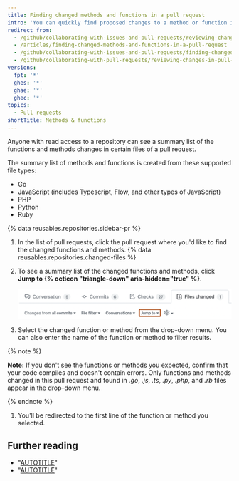 ```yaml
---
title: Finding changed methods and functions in a pull request
intro: 'You can quickly find proposed changes to a method or function in a pull request in *.go*, *.js*, *.ts*, *.py*, *.php*, and *.rb* files.'
redirect_from:
  - /github/collaborating-with-issues-and-pull-requests/reviewing-changes-in-pull-requests/finding-changed-methods-and-functions-in-a-pull-request
  - /articles/finding-changed-methods-and-functions-in-a-pull-request
  - /github/collaborating-with-issues-and-pull-requests/finding-changed-methods-and-functions-in-a-pull-request
  - /github/collaborating-with-pull-requests/reviewing-changes-in-pull-requests/finding-changed-methods-and-functions-in-a-pull-request
versions:
  fpt: '*'
  ghes: '*'
  ghae: '*'
  ghec: '*'
topics:
  - Pull requests
shortTitle: Methods & functions
---
```

Anyone with read access to a repository can see a summary list of the functions and methods changes in certain files of a pull request.

The summary list of methods and functions is created from these supported file types:
- Go
- JavaScript (includes Typescript, Flow, and other types of JavaScript)
- PHP
- Python
- Ruby

{% data reusables.repositories.sidebar-pr %}
1. In the list of pull requests, click the pull request where you'd like to find the changed functions and methods.
{% data reusables.repositories.changed-files %}
1. To see a summary list of the changed functions and methods, click **Jump to {% octicon "triangle-down" aria-hidden="true" %}**.

   ![Screenshot of the "Files changed" tab for a pull request. The "Jump to" option is outlined in dark orange.](/assets/images/help/pull_requests/jump-to-menu.png)

1. Select the changed function or method from the drop-down menu. You can also enter the name of the function or method to filter results.

 {% note %}

 **Note:** If you don't see the functions or methods you expected, confirm that your code compiles and doesn't contain errors. Only functions and methods changed in this pull request and found in _.go_, _.js_, _.ts_, _.py_, _.php_, and _.rb_ files appear in the drop-down menu.

 {% endnote %}

1. You'll be redirected to the first line of the function or method you selected.

## Further reading

- "[AUTOTITLE](/pull-requests/collaborating-with-pull-requests/proposing-changes-to-your-work-with-pull-requests/about-comparing-branches-in-pull-requests)"
- "[AUTOTITLE](/pull-requests/collaborating-with-pull-requests/reviewing-changes-in-pull-requests/filtering-files-in-a-pull-request)"
